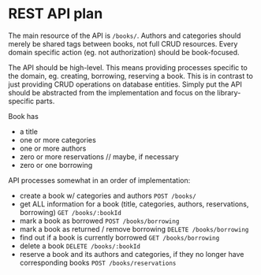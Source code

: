 # REST API plan

The main resource of the API is `/books/`. Authors and categories should merely be shared tags between books, not full CRUD resources. Every domain specific action (eg. not authorization) should be book-focused.

The API should be high-level. This means providing processes specific to the domain, eg. creating, borrowing, reserving a book. This is in contrast to just providing CRUD operations on database entities. Simply put the API should be abstracted from the implementation and focus on the library-specific parts.

Book has
  - a title
  - one or more categories
  - one or more authors
  - zero or more reservations // maybe, if necessary
  - zero or one borrowing

API processes somewhat in an order of implementation:
  - create a book w/ categories and authors `POST /books/`
  - get ALL information for a book (title, categories, authors, reservations, borrowing) `GET /books/:bookId`
  - mark a book as borrowed `POST /books/borrowing`
  - mark a book as returned / remove borrowing `DELETE /books/borrowing`
  - find out if a book is currently borrowed `GET /books/borrowing`
  - delete a book `DELETE /books/:bookId`
  - reserve a book and its authors and categories, if they no longer have corresponding books `POST /books/reservations`
